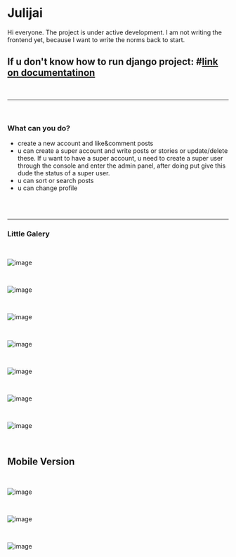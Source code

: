 # Julijai
 
Hi everyone. The project is under active development. I am not writing the frontend yet, because I want to write the norms back to start.
<h2>If u don't know how to run django project: #<a href="https://docs.djangoproject.com/en/4.0/" >link on documentatinon</a></h2>
<br><hr><br>
<h3>What can you do?</h3>
<ul>
<li>create a new account and like&comment posts</li>
<li>u can create a super account and write posts or stories or update/delete these. If u want to have a super account, u need to create a super user through the console and enter the admin panel, after doing put give this dude the status of a super user.</li>
<li>u can sort or search posts</li>
<li>u can change profile</li>
</ul>
<br><br>
<hr>
<h3>Little Galery</h3>
<br>

![image](https://user-images.githubusercontent.com/82625479/180739338-5a7f2a56-46fd-48a9-89d6-1afe8538fe4d.png)

<br>

![image](https://user-images.githubusercontent.com/82625479/180742946-9dd705e5-6449-47d4-a0eb-849b7ad03ec3.png)

<br>

![image](https://user-images.githubusercontent.com/82625479/180743061-53fd223c-046f-4758-b46a-38d88af33c82.png)

<br>

![image](https://user-images.githubusercontent.com/82625479/180743421-944c5039-736f-4486-8148-81933ef0d575.png)

<br>

![image](https://user-images.githubusercontent.com/82625479/180744069-4d1890c2-9930-4146-871a-52946dc6cb73.png)

<br>

![image](https://user-images.githubusercontent.com/82625479/180744195-b88ae87a-c421-4c3d-97ad-bb987adee683.png)

<br>

![image](https://user-images.githubusercontent.com/82625479/181196875-fe945151-bdce-489d-aef9-531e723a3fb1.png)

<br>
<h2>Mobile Version</h2>
<br>

![image](https://user-images.githubusercontent.com/82625479/182100854-d8f15261-5895-46e6-bc63-c055f124bf58.png)

<br>

![image](https://user-images.githubusercontent.com/82625479/182100978-77032eac-abef-4dd8-b840-2f83579f4f18.png)

<br>

![image](https://user-images.githubusercontent.com/82625479/182101837-f6ce50b3-346e-46f0-8927-e4ea9aacadd9.png)

<br>
